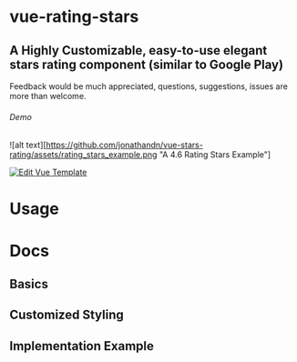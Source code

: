 # vue-rating-stars
## A Highly Customizable, easy-to-use elegant stars rating component (similar to Google Play)

Feedback would be much appreciated, questions, suggestions, issues are more than welcome.

###### Demo

![alt text][https://github.com/jonathandn/vue-stars-rating/assets/rating_stars_example.png "A 4.6 Rating Stars Example"]

[![Edit Vue Template](https://codesandbox.io/static/img/play-codesandbox.svg)](https://codesandbox.io/s/9846q4oz4r)

# Usage

# Docs

## Basics

## Customized Styling

## Implementation Example
